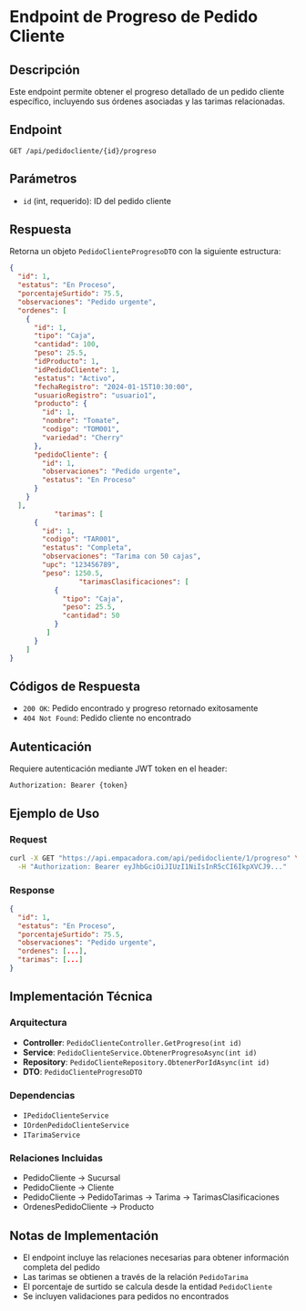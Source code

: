 # Endpoint de Progreso de Pedido Cliente

## Descripción
Este endpoint permite obtener el progreso detallado de un pedido cliente específico, incluyendo sus órdenes asociadas y las tarimas relacionadas.

## Endpoint
```
GET /api/pedidocliente/{id}/progreso
```

## Parámetros
- `id` (int, requerido): ID del pedido cliente

## Respuesta
Retorna un objeto `PedidoClienteProgresoDTO` con la siguiente estructura:

```json
{
  "id": 1,
  "estatus": "En Proceso",
  "porcentajeSurtido": 75.5,
  "observaciones": "Pedido urgente",
  "ordenes": [
    {
      "id": 1,
      "tipo": "Caja",
      "cantidad": 100,
      "peso": 25.5,
      "idProducto": 1,
      "idPedidoCliente": 1,
      "estatus": "Activo",
      "fechaRegistro": "2024-01-15T10:30:00",
      "usuarioRegistro": "usuario1",
      "producto": {
        "id": 1,
        "nombre": "Tomate",
        "codigo": "TOM001",
        "variedad": "Cherry"
      },
      "pedidoCliente": {
        "id": 1,
        "observaciones": "Pedido urgente",
        "estatus": "En Proceso"
      }
    }
  ],
           "tarimas": [
      {
        "id": 1,
        "codigo": "TAR001",
        "estatus": "Completa",
        "observaciones": "Tarima con 50 cajas",
        "upc": "123456789",
        "peso": 1250.5,
                 "tarimasClasificaciones": [
           {
             "tipo": "Caja",
             "peso": 25.5,
             "cantidad": 50
           }
         ]
      }
    ]
}
```

## Códigos de Respuesta
- `200 OK`: Pedido encontrado y progreso retornado exitosamente
- `404 Not Found`: Pedido cliente no encontrado

## Autenticación
Requiere autenticación mediante JWT token en el header:
```
Authorization: Bearer {token}
```

## Ejemplo de Uso

### Request
```bash
curl -X GET "https://api.empacadora.com/api/pedidocliente/1/progreso" \
  -H "Authorization: Bearer eyJhbGciOiJIUzI1NiIsInR5cCI6IkpXVCJ9..."
```

### Response
```json
{
  "id": 1,
  "estatus": "En Proceso",
  "porcentajeSurtido": 75.5,
  "observaciones": "Pedido urgente",
  "ordenes": [...],
  "tarimas": [...]
}
```

## Implementación Técnica

### Arquitectura
- **Controller**: `PedidoClienteController.GetProgreso(int id)`
- **Service**: `PedidoClienteService.ObtenerProgresoAsync(int id)`
- **Repository**: `PedidoClienteRepository.ObtenerPorIdAsync(int id)`
- **DTO**: `PedidoClienteProgresoDTO`

### Dependencias
- `IPedidoClienteService`
- `IOrdenPedidoClienteService`
- `ITarimaService`

### Relaciones Incluidas
- PedidoCliente → Sucursal
- PedidoCliente → Cliente
- PedidoCliente → PedidoTarimas → Tarima → TarimasClasificaciones
- OrdenesPedidoCliente → Producto

## Notas de Implementación
- El endpoint incluye las relaciones necesarias para obtener información completa del pedido
- Las tarimas se obtienen a través de la relación `PedidoTarima`
- El porcentaje de surtido se calcula desde la entidad `PedidoCliente`
- Se incluyen validaciones para pedidos no encontrados 